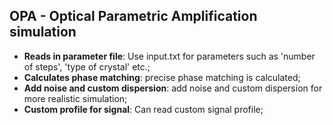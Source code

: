 
## OPA - Optical Parametric Amplification simulation

- **Reads in parameter file**: Use input.txt for parameters such as 'number of steps', 'type of crystal' etc.;
- **Calculates phase matching**: precise phase matching is calculated;
- **Add noise and custom dispersion**: add noise and custom dispersion for more realistic simulation;
- **Custom profile for signal**: Can read custom signal profile;
